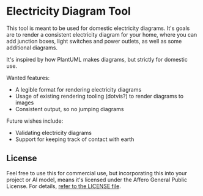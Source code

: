 # Electricity Diagram Tool

This tool is meant to be used for domestic electricity diagrams.
It's goals are to render a consistent electricity diagram for your home, where you can add junction boxes, light
switches and power outlets, as well as some additional diagrams.

It's inspired by how PlantUML makes diagrams, but strictly for domestic use.

Wanted features:

- A legible format for rendering electricity diagrams
- Usage of existing rendering tooling (dotvis?) to render diagrams to images
- Consistent output, so no jumping diagrams

Future wishes include:

- Validating electricity diagrams
- Support for keeping track of contact with earth

## License

Feel free to use this for commercial use, but incorporating this into your project or AI model, means it's licensed
under the Affero General Public License. For details, [refer to the LICENSE file](./LICENSE).
